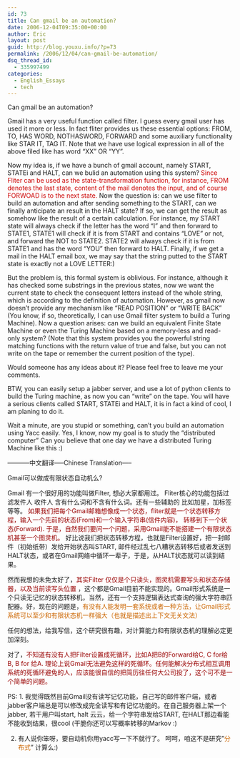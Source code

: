 ```yaml
---
id: 73
title: Can gmail be an automation?
date: 2006-12-04T09:35:00+00:00
author: Eric
layout: post
guid: http://blog.youxu.info/?p=73
permalink: /2006/12/04/can-gmail-be-automation/
dsq_thread_id:
  - 335997499
categories:
  - English_Essays
  - tech
---
```

Can gmail be an automation?

Gmail has a very useful function called filter. I guess every gmail user has used it more or less. In fact fliter provides us these essential options: FROM, TO, HAS WORD, NOTHASWORD, FORWARD and some auxiliary functionality like STAR IT, TAG IT. Note that we have use logical expression in all of the above filed like has word &#8220;XX&#8221; OR &#8220;YY&#8221;.

Now my idea is, if we have a bunch of gmail account, namely START, STATEi and HALT, can we bulid an automation using this system? <span style="color: #cc0000">Since Fliter can be used as the state-transformation function, for instance, FROM denotes the last state, content of the mail denotes the input, and of course FORWOAD is to the next state. </span>Now the question is: can we use filter to build an automation and after sending something to the START, can we finally anticipate an result in the HALT state? If so, we can get the result as somehow like the result of a certain calculation. For instance, my START state will always check if the letter has the word &#8220;I&#8221; and then forward to STATE1, STATE1 will check if it is from START and contains &#8220;LOVE&#8221; or not, and forward the NOT to STATE2. STATE2 will always check if it is from STATE1 and has the word &#8220;YOU&#8221; then forward to HALT. Finally, if we get a mail in the HALT email box, we may say that the string putted to the START state is exactly not a LOVE LETTER:)

But the problem is, this formal system is oblivious. For instance, although it has checked some substrings in the previous states, now we want the current state to check the consequent letters instead of the whole string, which is according to the definition of automation. However, as gmail now doesn&#8217;t provide any mechanism like &#8220;READ POSITION&#8221; or &#8220;WRITE BACK&#8221; (You know, if so, theoretically, I can use Gmail filter system to build a Turing Machine). Now a question arises: can we build an equivalent Finite State Machine or even the Turing Machine based on a memory-less and read-only system? (Note that this system provides you the powerful string matching functions with the return value of true and false, but you can not write on the tape or remember the current position of the type).

Would someone has any ideas about it? Please feel free to leave me your comments.

BTW, you can easily setup a jabber server, and use a lot of python clients to build the Turing machine, as now you can &#8220;write&#8221; on the tape. You will have a serious clients called START, STATEi and HALT, it is in fact a kind of cool, I am planing to do it.

Wait a minute, are you stupid or something, can&#8217;t you build an automation using Yacc easily. Yes, I know, now my goal is to study the &#8220;distributed computer&#8221; Can you believe that one day we have a distributed Turing Machine like this :)

&#8212;&#8212;&#8212;&#8211;中文翻译&#8212;&#8211;Chinese Translation&#8212;&#8211;
  
Gmail可以做成有限状态自动机么?

Gmail 有一个很好用的功能叫做Filter, 想必大家都用过。 Fliter核心的功能包括过滤发件人 收件人 含有什么词和不含有什么词。还有一些辅助的 比如加星，加标签等等。 <span style="color: #990000">如果我们把每个Gmail邮箱想像成一个状态，fliter就是一个状态转移方程，输入一个先前的状态(From)和一个输入字符串(信件内容)， 转移到下一个状态(Forward). 于是，自然我们要问一个问题，采用Gmail能不能搭建一个有限状态机甚至一个图灵机。 </span> 好比说我们把状态转移方程，也就是Filter设置好，把一封邮件（初始纸带）发给开始状态叫START, 邮件经过乱七八糟状态转移后或者发送到HALT状态，或者在Gmail网络中循环一辈子，于是，从HALT状态就可以读到结果。

然而我想的未免太好了，<span style="color: #990000">其实Filter 仅仅是个只读头，图灵机需要写头和状态存储器，以及当前读写头位置</span> ，这个都是Gmail目前不能实现的。Gmail形式系统是一个只读无记忆的状态转移机，当然，还有一个支持逻辑表达式查询的强大字符串匹配器。好，现在的问题是，<span style="color: #cc6600">有没有人能发明一套系统或者一种方法，让Gmail形式系统可以至少和有限状态机一样强大（也就是描述出上下文无关文法）</span>

任何的想法，给我写信，这个研究很有趣，对计算能力和有限状态机的理解必定更加深刻。
  
对了，<span style="color: #990000">不知道有没有人把Filter设置成死循环，比如A把B的Forward给C, C for给B, B for 给A. 理论上说Gmail无法避免这样的死循环。任何能解决分布式相互调用系统的死循环避免的人，应该能很自信的把简历往任何大公司投了，这个可不是一个简单的问题。</span>

PS: 1. 我觉得既然目前Gmail没有读写记忆功能，自己写的邮件客户端，或者jabber客户端总是可以修改成完全读写和有记忆功能的。在自己服务器上架一个 jabber, 若干用户叫start, halt 云云，给一个字符串发给START, 在HALT那边看能不能收到结果，很cool (干脆你还可以写概率转移的Markov :)
  
2. 有人说你笨呀，要自动机你用yacc写一下不就行了。 呵呵，咱这不是研究&#8221;<span style="color: #cc6600">分布式</span>&#8221; 计算么:)